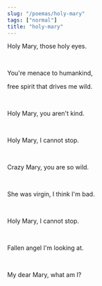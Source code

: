 ```yaml
---
slug: "/poemas/holy-mary"
tags: ["normal"]
title: "holy-mary"
---
```

Holy Mary, those holy eyes.

&nbsp;

You're menace to humankind,

free spirit that drives me wild.

&nbsp;

Holy Mary, you aren't kind.

&nbsp;

Holy Mary, I cannot stop.

&nbsp;

Crazy Mary, you are so wild.

&nbsp;

She was virgin, I think I'm bad.

&nbsp;

Holy Mary, I cannot stop.

&nbsp;

Fallen angel I'm looking at.

&nbsp;

My dear Mary, what am I?